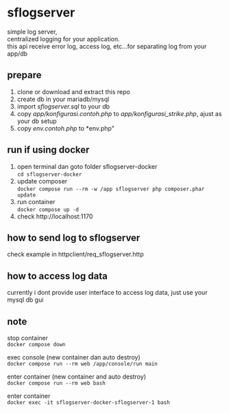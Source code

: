 # sflogserver

simple log server,  
centralized logging for your application.  
this api receive error log, access log, etc...for separating log from your app/db

## prepare

1. clone or download and extract this repo
2. create db in your mariadb/mysql
3. import *sflogserver.sql* to your db
4. copy *app/konfigurasi.contoh.php* to *app/konfigurasi_strike.php*, ajust as your db setup
5. copy *env.contoh.php* to *env.php"

## run if using docker

1. open terminal dan goto folder sflogserver-docker  
   `cd sflogserver-docker`
2. update composer  
   `docker compose run --rm -w /app sflogserver php composer.phar update`
5. run container   
   `docker compose up -d`
6. check http://localhost:1170

## how to send log to sflogserver

check example in httpclient/req_sflogserver.http

## how to access log data

currently i dont provide user interface to access log data,
just use your mysql db gui

## note

stop container  
`docker compose down`

exec console (new container dan auto destroy)  
`docker compose run --rm web /app/console/run main`

enter container (new container and auto destroy)  
`docker compose run --rm web bash`

enter container  
`docker exec -it sflogserver-docker-sflogserver-1 bash`  
